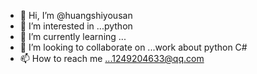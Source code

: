 - 👋 Hi, I’m @huangshiyousan
- 👀 I’m interested in ...python 
- 🌱 I’m currently learning ...
- 💞️ I’m looking to collaborate on ...work about python C#
- 📫 How to reach me ...1249204633@qq.com

<!---
huangshiyousan/huangshiyousan is a ✨ special ✨ repository because its `README.md` (this file) appears on your GitHub profile.
You can click the Preview link to take a look at your changes.
--->
